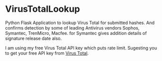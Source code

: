 # VirusTotalLookup
Python Flask Application to lookup Virus Total for submitted hashes. And confirms detection by some of leading Antivirus vendors Sophos, Symantec, TrenMicro, Macfee. for Symantec gives addition details of signature release date also.

I am using my free Virus Total API key which puts rate limit. Sugesting you to get your free API key from [Virus Total](https://www.virustotal.com/en/documentation/public-api/#). 
